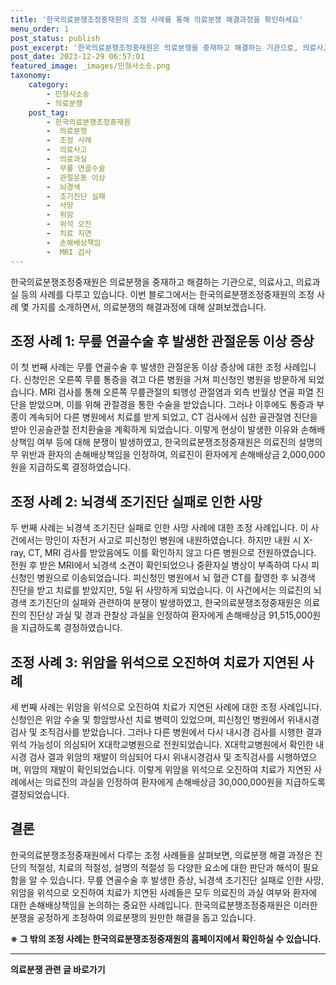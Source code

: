 ```yaml
---
title: '한국의료분쟁조정중재원의 조정 사례를 통해 의료분쟁 해결과정을 확인하세요'
menu_order: 1
post_status: publish
post_excerpt: '한국의료분쟁조정중재원은 의료분쟁을 중재하고 해결하는 기관으로, 의료사고, 의료과실 등의 사례를 다루고 있습니다. 이번 블로그에서는 한국의료분쟁조정중재원의 조정 사례 몇 가지를 소개하면서, 의료분쟁의 해결과정에 대해 살펴보겠습니다.'
post_date: 2023-12-29 06:57:01
featured_image: _images/민형사소송.png
taxonomy:
    category:
        - 민형사소송
        - 의료분쟁
    post_tag:
        - 한국의료분쟁조정중재원
        -  의료분쟁
        -  조정 사례
        -  의료사고
        -  의료과실
        -  무릎 연골수술
        -  관절운동 이상
        -  뇌경색
        -  조기진단 실패
        -  사망
        -  위암
        -  위석 오진
        -  치료 지연
        -  손해배상책임
        -  MRI 검사
---
```



한국의료분쟁조정중재원은 의료분쟁을 중재하고 해결하는 기관으로, 의료사고, 의료과실 등의 사례를 다루고 있습니다. 이번 블로그에서는 한국의료분쟁조정중재원의 조정 사례 몇 가지를 소개하면서, 의료분쟁의 해결과정에 대해 살펴보겠습니다.

## 조정 사례 1: 무릎 연골수술 후 발생한 관절운동 이상 증상

이 첫 번째 사례는 무릎 연골수술 후 발생한 관절운동 이상 증상에 대한 조정 사례입니다. 신청인은 오른쪽 무릎 통증을 겪고 다른 병원을 거쳐 피신청인 병원을 방문하게 되었습니다. MRI 검사를 통해 오른쪽 무릎관절의 퇴행성 관절염과 외측 반월상 연골 파열 진단을 받았으며, 이를 위해 관절경을 통한 수술을 받았습니다. 그러나 이후에도 통증과 부종이 계속되어 다른 병원에서 치료를 받게 되었고, CT 검사에서 심한 골관절염 진단을 받아 인공슬관절 전치환술을 계획하게 되었습니다. 이렇게 현상이 발생한 이유와 손해배상책임 여부 등에 대해 분쟁이 발생하였고, 한국의료분쟁조정중재원은 의료진의 설명의무 위반과 환자의 손해배상책임을 인정하여, 의료진이 환자에게 손해배상금 2,000,000원을 지급하도록 결정하였습니다.

## 조정 사례 2: 뇌경색 조기진단 실패로 인한 사망

두 번째 사례는 뇌경색 조기진단 실패로 인한 사망 사례에 대한 조정 사례입니다. 이 사건에서는 망인이 자전거 사고로 피신청인 병원에 내원하였습니다. 하지만 내원 시 X-ray, CT, MRI 검사를 받았음에도 이를 확인하지 않고 다른 병원으로 전원하였습니다. 전원 후 받은 MRI에서 뇌경색 소견이 확인되었으나 중환자실 병상이 부족하여 다시 피신청인 병원으로 이송되었습니다. 피신청인 병원에서 뇌 혈관 CT를 촬영한 후 뇌경색 진단을 받고 치료를 받았지만, 5일 뒤 사망하게 되었습니다. 이 사건에서는 의료진의 뇌경색 조기진단의 실패와 관련하여 분쟁이 발생하였고, 한국의료분쟁조정중재원은 의료진의 진단상 과실 및 경과 관찰상 과실을 인정하여 환자에게 손해배상금 91,515,000원을 지급하도록 결정하였습니다.

## 조정 사례 3: 위암을 위석으로 오진하여 치료가 지연된 사례

세 번째 사례는 위암을 위석으로 오진하여 치료가 지연된 사례에 대한 조정 사례입니다. 신청인은 위암 수술 및 항암방사선 치료 병력이 있었으며, 피신청인 병원에서 위내시경검사 및 조직검사를 받았습니다. 그러나 다른 병원에서 다시 내시경 검사를 시행한 결과 위석 가능성이 의심되어 X대학교병원으로 전원되었습니다. X대학교병원에서 확인한 내시경 검사 결과 위암의 재발이 의심되어 다시 위내시경검사 및 조직검사를 시행하였으며, 위암의 재발이 확인되었습니다. 이렇게 위암을 위석으로 오진하여 치료가 지연된 사례에서는 의료진의 과실을 인정하여 환자에게 손해배상금 30,000,000원을 지급하도록 결정되었습니다.

## 결론

한국의료분쟁조정중재원에서 다루는 조정 사례들을 살펴보면, 의료분쟁 해결 과정은 진단의 적절성, 치료의 적절성, 설명의 적절성 등 다양한 요소에 대한 판단과 해석이 필요함을 알 수 있습니다. 무릎 연골수술 후 발생한 증상, 뇌경색 조기진단 실패로 인한 사망, 위암을 위석으로 오진하여 치료가 지연된 사례들은 모두 의료진의 과실 여부와 환자에 대한 손해배상책임을 논의하는 중요한 사례입니다. 한국의료분쟁조정중재원은 이러한 분쟁을 공정하게 조정하여 의료분쟁의 원만한 해결을 돕고 있습니다.

**※ 그 밖의 조정 사례는 한국의료분쟁조정중재원의 홈페이지에서 확인하실 수 있습니다.**
<!-- wp:separator -->
<hr class="wp-block-separator has-alpha-channel-opacity"/>
<!-- /wp:separator -->

<!-- wp:group {"backgroundColor":"base","layout":{"type":"constrained"}} -->
<div class="wp-block-group has-base-background-color has-background"><!-- wp:paragraph {"align":"center","fontSize":"medium"} -->
<p class="has-text-align-center has-large-font-size"><strong>의료분쟁 관련 글 바로가기</strong></p>
<!-- /wp:paragraph -->


<!-- wp:latest-posts
{"categories":[{"id":19793,"count":19,"description":"","link":"https://uknowlaw.com/category/%ec%9d%98%eb%a3%8c%eb%b6%84%ec%9f%81/","name":"의료분쟁","slug":"의료분쟁","taxonomy":"category","parent":0,"meta":[],"_links":{"self":[{"href":"https://uknowlaw.com/wp-json/wp/v2/categories/19793"}],"collection":[{"href":"https://uknowlaw.com/wp-json/wp/v2/categories"}],"about":[{"href":"https://uknowlaw.com/wp-json/wp/v2/taxonomies/category"}],"wp:post_type":[{"href":"https://uknowlaw.com/wp-json/wp/v2/posts?categories=19793"}],"curies":[{"name":"wp","href":"https://api.w.org/{rel}","templated":true}]}}],"postsToShow":100,"excerptLength":28,"postLayout":"grid","columns":2,"featuredImageAlign":"left","featuredImageSizeSlug":"large","fontSize":"small"} /--></div>
<!-- /wp:group -->